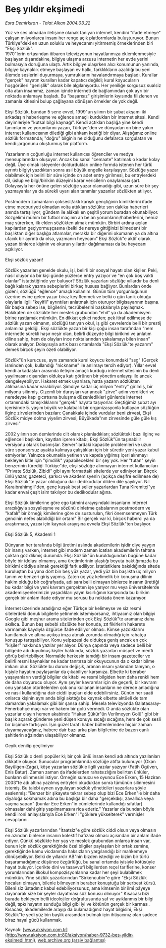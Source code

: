 # Beş yıldır ekşimedi

*Esra Demirkıran - Talat Alkan 2004.03.22*

<div class="pNewsDetailMainContent ctx_content" itemprop="articleBody">
 Yüz ve ses olmadan iletişime olanak tanıyan internet, kendini "ifade etmeye" çalışan milyonlarca insanı her renge açık platformlarda buluşturuyor. Bunun Türkiye"deki en uzun soluklu ve heyecanını yitirmemiş örneklerinden biri "Ekşi Sözlük".
 <br/>
 1970"lerin ortasından itibaren televizyonun hayatlarımıza eklemlenmesiyle başlayan dışarıdakine, bilgiye ulaşma arzusu internetin her evde yerini bulmasıyla doruğuna ulaştı. Artık bilgiye ulaşırken alıcı konumunun yanında, bilgiye kaynaklık etmeye başlayan ev halkı, farklılıkların azaldığı bu yeni âlemde seslerini duyurmaya, yumruklarını havalandırmaya başladı. Kurallar "gerçek" hayatın kuralları kadar kapatıcı değildi; kural koyucuların hoşgörüleri "genişlik" olarak bile algılanıyordu. Her yeniliğe sorgusuz sualsiz olta atan insanımız, zaman içinde interneti de bağlamından çok ayrı bir noktada anlamaya başladı. Bu "başarısız" girişimlerin kıyısında filizlenen ve zamanla kitlesini bulup çağlayana dönüşen örnekler de yok değil.
 <br/>
 <br/>
 Ekşi Sözlük, bundan 5 sene evvel, 1999"un yılının bir şubat akşamı iki arkadaşın haberleşme ve eğlence amaçlı kurdukları bir internet sitesi. Kendi deyimleriyle "kutsal bilgi kaynağı". Kendi açtıkları başlığa yine kendi tanımlarını ve yorumlarını yazan, Türkiye"den ve dünyadan on bine yakın internet kullanıcısının dilediği gibi ahkam kestiği bir diyar. Alıştığımız online sözlük formatında; "doğru" bilginin ne olduğunu defalarca sorgulatan ve kendi jargonunu oluşturmuş bir platform.
 <br/>
 <br/>
 Yazarlarının çoğunluğu internet kullanıcısı öğrenciler ve medya mensuplarından oluşuyor. Ancak bu sanal "cemaate" katılmak o kadar kolay değil. Üye olmak isteyenler doldurdukları online formda istenen her türlü ayrıntı bilgiyi yazdıktan sonra asıl büyük engelle karşılaşıyor. Sözlüğe yazar olabilmek için belirli bir süre içinde on adet entry girilmesi, bu entrylerdeki dil, üslup ve bilgi/birikim düzeyini karar vericilerin onaylaması şart. Dolayısıyla her önüne gelen sözlüğe yazar olamadığı gibi, uzun süre bir şey yazmayanlar ya da sürekli uyarı alan tanımlar yazanlar sözlükten atılıyor.
 <br/>
 <br/>
 Postmodern zamanların çoksesli/aklı karışık gençliğinin kimliklerini ifade etme mecburiyeti olmadan volta attıkları sözlükte son dakika haberleri anında tartışılıyor; gündem ile alâkalı en çeşitli yorum buradan okunabiliyor. Sözgelimi mühim bir futbol maçının an be an yorumlarını/haberlerini, henüz maç sürerken, ilk elden sözlükten almak mümkün. Birbiri ardına açılan kapılardan geçiyormuşçasına (belki de nereye gittiğinizi bilmeden) bir başlıktan diğer başlığa atlamalar, merakla bir diğerini okumanın ya da altına ufacık bir ayrıntı da olsa, yazmanın heyecanı"  Ekşi Sözlük"e aktif olarak yazan binlerce kişinin ve okurun yıllardır dağılmaması da bu heyecanı açıklıyor.
 <br/>
 <br/>
 Ekşi sözlük yazarı!
 <br/>
 <br/>
 Sözlük yazarları genelde okulu, işi, belirli bir sosyal hayatı olan kişiler. Peki, nasıl oluyor da bir kişi günde yüzlerce entry yazıyor ve "en çok boş vakti olanlar" istatistiğinde yer buluyor? Sözlük yazarları sözlüğe yıllardır bu denli bağlı kalarak yazma sebeplerini birkaç hususa bağlıyor. Bunlardan önde gideni, sözlüğü "eğlence" amaçlı kullanım. Günün tüm yorgunluğunun üzerine evine gelen yazar biraz keyiflenmek ve belki o gün tanık olduğu olaylarla ilgili "keyifli" ayrıntıları anlatmak için oturuyor bilgisayarının başına. Bir başka sebep ise, bilgilerini, tecrübelerini başkalarıyla paylaşmak. Hakikaten de sözlükte her meslek grubundan "ehil" ya da akademisyen birine rastlamak mümkün. En dikkat çekici neden; pek itiraf edilmese de sözlük yazarı olmanın, sözlüğü tanıyan okul, iş gibi çevrelerde belli bir prestij anlamına geldiği. Ekşi sözlükte yazan bir kişi çoğu insan tarafından "hem internetle sürekli haşır neşir olan, belirli düzeyde bilgi birikimi ve anlatım diline sahip, hem de olayları ince noktalarından yakalamayı bilen insan" olarak anılıyor. Dolayısıyla artık bazı ortamlarda "Ekşi Sözlük"te yazarım" demek birçok şeyin özeti olabiliyor.
 <br/>
 <br/>
 Sözlük"ün kurucusu, aynı zamanda kural koyucu konumdaki "ssg" (Gerçek isminden çok, kullandığı "nickname" ile anılmayı tercih ediyor). Yıllar evvel kendi arkadaşları arasında iletişim amaçlı kurduğu internet sitesinin bu denli yayılmasını dışarıdan oldukça katı görünen bir yönetim anlayışı ile ancak dengeleyebiliyor. Hakaret etmek uyarılara, hatta yazarın sözlükten atılmasına kadar varabiliyor. Şimdiye kadar üç milyon "entry" girilmiş, bir milyonu silinmiş. Gizemli bir duruşları var ancak "zirve" adını verdikleri ve neredeyse kapı gıcırtısına buluşma düzenledikleri günlerde internet ortamındaki tanışıklıklarını "gerçek" hayata taşıyorlar. Geçtiğimiz şubat ayı içerisinde 5. yaşını büyük ve kalabalık bir organizasyonla kutlayan sözlüğün ilginç zirvelerinden bazıları: Çanakkale içinde vurdular beni zirvesi, Ekşi Sözlük midye dolma yiyelim zirvesi, Büyükada"nın zirvesinde güle güle kış zirvesi"
 <br/>
 <br/>
 2002 yılının son demlerinde cilt olarak planladıkları; sözlükteki bazı ilginç ve eğlenceli başlıkları, kayıtları içeren kitabı, Ekşi Sözlük"ün taşınabilir versiyonu olarak basmışlar. Server"lardaki kapasite problemleri ve uzun süre sponsorsuz ayakta kalmaya çalıştıkları için bir süredir yeni yazar kabul etmiyorlar. Yalnızca okumakla yetinen ve kapıda yığılmış içeri alınmayı bekleyen kitle için "şimdilik" yapabilecekleri bir şey yok. Her "tutan" şeyin benzerinin türediği Türkiye"de, ekşi sözlüğe alınmayan internet kullanıcıları "Private Sözlük, Zibidi" gibi aynı formattaki sitelerde yer ediniyorlar. Birçok ünlü yazar, gazeteci, şarkıcı ve akademisyenin (açıkça deşifre edilmese de) Ekşi Sözlük"te yazar olduğuna dair dedikodular dilden dile yayılıyor. Nil Karaibrahimgil"den, genç kuşak best seller yazarlardan Tuna Kiremitçi"ye kadar envai çeşit isim takılıyor bu dedikodular ağına.
 <br/>
 <br/>
 Ekşi Sözlük kimilerine göre ego tatmini arayışındaki insanların internet aracılığıyla sosyalleşme ve sözünü dinletme çabalarının postmodern ve "kafalı" bir örneği; kimilerine göre de susturulan, fikri önemsenmeyen Türk gencinin nefes alabildiği bir ortam"  Bir gerçek var ki, birçok haberci ya da araştırmacı, yazısı için kaynak arayışına evvela Ekşi Sözlük"ten başlıyor.
 <br/>
 <br/>
 Ekşi Sözlük 5, Akademi 1
 <br/>
 <br/>
 Dünyanın her tarafında bilgi üretimi aslında akademilerin işidir diye yaygın bir inanış varken, internet gibi modern zaman icatları akademilerin tahtına çoktan göz dikmiş durumda. Ekşi Sözlük"ün kurulduğundan bugüne kadar böyle bir iddiası olmamış, ama üretimlerinin ulaştığı boyuta baktığımızda bu birikimi ciddiye almak gerektiği fark ediliyor. İstatistiklere bakıldığında sitede kuruluştan bu yana dört bin beş yüz yazar, yedi yüz bin başlıkta üç milyon tanım ve benzeri giriş yapmış. Zaten üç yüz kelimelik bir konuşma dilinin hakim olduğu bir coğrafyada, adı sanı belli olmayan binlerce insanın ürettiği bu kadar bilgi ve yeni kavram gerçekten işe yarıyor mu veya üniversitelerde akademisyenlerimizin yaşadıkları yayın kısırlığının karşısında bu birikim gerçek bir anlam ifade ediyor mu sorusu bu noktada önem kazanıyor.
 <br/>
 <br/>
 İnternet üzerinde aradığınız eğer Türkçe bir kelimeyse ve siz resmi sitelerdeki donuk bilgilerle yetinmek istemiyorsanız, ihtiyacınız olan bilgiyi Google gibi meşhur arama sitelerinden çok Ekşi Sözlük"te aramanız daha akıllıca. Bunun baş sebebi sözlükte her konuda, zıt fikirlerin hakarete varmamak kaydıyla özgürce ifade ediliyor olması. Kimse yazdıklarını kanıtlamak ve altına açıkça imza atmak zorunda olmadığı için rahatça konuşup tartışabiliyor. Konu yelpazesi de oldukça geniş ancak en çok "kişiler" hakkında yazılar yer alıyor. Dünya çapında veya sadece belli bir bölgede adı duyulmuş kişiler hakkında, sözlük yazarları müspet ve menfi görüş belirtebiliyor. Normalde herkesin tanıdığı bir insanı gazeteciler ve belirli resmi kaynaklar ne kadar tanıtırsa bir okuyucunun da o kadar bilme imkanı olur. Sözlükte bu durum değişik, aranan insanı yakından tanıyan, o kişiyle hayatını paylaşanlar da çıkabiliyor karşınıza. Elbette ki beraber yaşayanların verdiği bilgiler de kitabi ve resmi bilgiden hem daha renkli hem de daha doyurucu oluyor. Aynı şeyler kavramlar için de geçerli, bir kavramı onu yansıtan otoritelerden çok onu kullanan insanların ne derece anladığına ve nasıl kullandığına dair ciddi ipuçları elde edebilirsiniz. Günün her saati onlarca kişinin aynı anda bilgi akıttığı bu kaynak elbette aktüeli de tam damardan yakalamak gibi bir şansa sahip. Mesela televizyonda Galatasaray-Fenerbahçe maçı var ve hakem bir golü vermedi. O anda sözlükte olan yazarlar olayın hemen akabinde "Hakan Şükür"ün Verilmeyen Golü" gibi bir başlık açarak gündeme yeni düşen konuyu sıcağı sıcağına, hem de çok sesli bir biçimde tartışıyor. İşin güzel tarafı haber bültenlerinden hiçbir zaman duyamayacağınız, habere dair bazı arka plan bilgilerine de bazen canlı şahitlerin ağzından ulaşabiliyor olmanız.
 <br/>
 <br/>
 Geyik denilip geçilmiyor
 <br/>
 <br/>
 Ekşi Sözlük o denli popüler ki; bir çok ünlü insan kendi adı altında yazılanları dikkatle okuyor. Sunucular programlarında sözlüğe atıfta bulunuyor (Okan Bayülgen-Zaga), köşe yazarları sözlükle ilgili yazılar yazıyor (Fatih Ögüven, Enis Batur). Zaman zaman da ifadelerden rahatsızlığını belirten ünlüler, bunların silinmesini istiyor. Örneğin sunucu ve oyuncu Ece Erken, 15 Haziran 2003"te adı altına yazılmış entryleri okuduktan sonra tümünün silinmesini istemiş. Bu talebi aynen uygulayan sözlük yöneticileri yazarlara şöyle seslenmiş: "Benzer bir şikayete tekrar sebep olup bizi Ece Erken"le bir daha diyaloğa sokmamak adına bu başlığa bir daha "gerçekdışı, zavallıca veya saçma sapan" (bunlar Ece Erken"in cümlelerinde kullandığı sıfatlar) olmasalar dahi giriş yapılmamasını rica ederiz." Yazarlar da bundan böyle kendi ironi anlayışlarıyla Ece Erken"i "göklere yükselterek" vermişler cevaplarını.
 <br/>
 <br/>
 Ekşi Sözlük yazarlarından "İtaatsiz"e göre sözlük ciddi olsun veya olmasın en azından binlerce insanın kolektif hafızası olması açısından bir anlam ifade ediyor. Çünkü sözlükte her yaş ve meslek grubundan onlarca insan var, bunun için sözlük gerektiğinde özel bilgiler paylaşılan bir ortak zemine, gerektiğinde kamu vicdanında haksızların yargılandığı bir mahkemeye dönüşebiliyor. Belki de yıllardır AB"nin bizden istediği ve bizim bir türlü başaramadığımız düşünce özgürlüğü, bu sanal ortamda iyisiyle kötüsüyle hayat buluyor. İçerikte dini ve tasavvufi bilgilerden reçel tariflerine, konser yorumlarından ilkokul kompozisyonlarına kadar her şeyi bulabilmek mümkün. Yine sözlük yazarlarından "Sirkencubin"e göre "Ekşi Sözlük hocaları olmayan, bilenle bilmeyenin beraber konuştuğu bir serbest kürsü. Bileni siz üstadınız kabul edebiliyorsunuz, ama kimsenin bir ilmî pâyeye dayanarak size bir şeyler dayatması söz konusu olmuyor" Kısacası bizi burada bekleyen belli ideolojiler doğrultusunda saf ve ayıklanmış bir bilgi değil, tıpkı hayatın sunduğu bilgi gibi iyi ve kötünün gerçek bir karması. Kısacası, akademilerde arayıp da bulamadığınız hayat bilgisini, Ekşi Sözlük"te yedi yüz bin başlık arasından bulmak için ihtiyacınız olan sadece biraz hayal gücü kullanmak.
</div>


Kaynak: [www.aksiyon.com.tr](http://www.aksiyon.com.tr:80/aksiyon/haber-9732-bes-yildir-eksimedi.html), [web.archive.org (arşiv bağlantısı)](http://web.archive.org/web/20151213040953/http://www.aksiyon.com.tr:80/aksiyon/haber-9732-bes-yildir-eksimedi.html)
